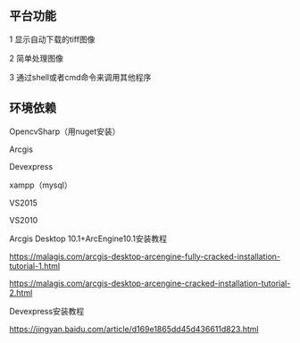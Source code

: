 ## 平台功能

1 显示自动下载的tiff图像

2 简单处理图像

3 通过shell或者cmd命令来调用其他程序

## 环境依赖

OpencvSharp（用nuget安装）

Arcgis

Devexpress

xampp（mysql）

VS2015

VS2010

Arcgis Desktop 10.1+ArcEngine10.1安装教程

<https://malagis.com/arcgis-desktop-arcengine-fully-cracked-installation-tutorial-1.html>

<https://malagis.com/arcgis-desktop-arcengine-cracked-installation-tutorial-2.html>

Devexpress安装教程

<https://jingyan.baidu.com/article/d169e1865dd45d436611d823.html>



